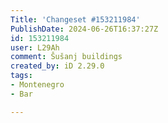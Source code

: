 ```yaml
---
Title: 'Changeset #153211984'
PublishDate: 2024-06-26T16:37:27Z
id: 153211984
user: L29Ah
comment: Šušanj buildings
created_by: iD 2.29.0
tags:
- Montenegro
- Bar

---
```


